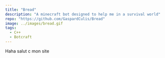 ```yaml
---
title: "Bread"
description: "A minecraft bot designed to help me in a survival world"
repo: "https://github.com/GaspardCulis/Bread"
image: ../images/bread.gif
tags:
  - C++
  - Botcraft
---
```


Haha salut c mon site
